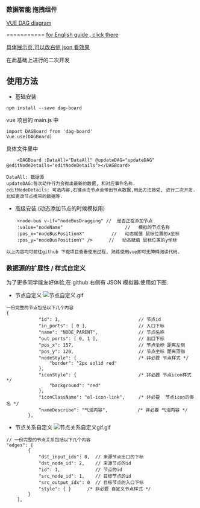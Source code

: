 ### 数据智能 拖拽组件

[VUE DAG diagram ](https://murongqimiao.github.io/DAG-diagram/#/example)

===========
[for English guide , click there](https://github.com/murongqimiao/DAG-diagram/blob/master/README_EN.md)

[具体展示页,可以改右侧 json 看效果](https://murongqimiao.github.io/DAG-diagram/#/example)

在此基础上进行的二次开发

## 使用方法

-   基础安装

```
npm install --save dag-board
```

vue 项目的 main.js 中

```
import DAGBoard from 'dag-board'
Vue.use(DAGBoard)
```

具体文件里中

```
    <DAGBoard :DataAll="DataAll" @updateDAG="updateDAG" @editNodeDetails="editNodeDetails"></DAGBoard>
```

```
DataAll: 数据源
updateDAG:每次动作行为会抛出最新的数据, 和对应事件名称.
editNodeDetails: 可选内容,右键点击节点会带出节点数据,用此方法接受, 进行二次开发.比如更改节点携带的数据等.
```

-   高级安装 (动态添加节点的时候模拟用)

```
    <node-bus v-if="nodeBusDragging" //  是否正在添加节点
    :value="nodeName"                       //   模拟的节点名称
    :pos_x="nodeBusPositionX"          //   动态赋值 鼠标位置的x坐标
    :pos_y="nodeBusPositionY" />      //   动态赋值 鼠标位置的y坐标
```

`以上内容均可前往github 下载项目查看使用过程, 熟练使用vue即可无障碍阅读代码.`

### 数据源的扩展性 / 样式自定义

为了更多同学能友好体验,在 github 右侧有 JSON 模拟器.使用如下图.

-   节点自定义
    ![节点自定义.gif](https://user-gold-cdn.xitu.io/2019/9/3/16cf62377ad04cab?w=480&h=272&f=gif&s=1433004)

```
一份完整的节点包括以下几个内容
{
			"id": 1,                             // 节点id
			"in_ports": [ 0 ],                   // 入口下标
			"name": "NODE_PARENT",               // 节点名称
			"out_ports": [ 0, 1 ],               // 出口下标
			"pos_x": 157,                        // 节点坐标 距离左侧
			"pos_y": 120,                        // 节点坐标 距离顶部
			"nodeStyle": {                       /* 非必要 节点样式 */
				"border": "2px solid red"
			},
			"iconStyle": {                       /* 非必要 节点icon样式 */
				"background": "red"
			},
			"iconClassName": "el-icon-link",     /* 非必要  节点icon的类名 */
			"nameDescribe": "气泡内容",           /* 非必要 气泡内容 */
		},
```

-   节点关系自定义
    ![节点关系自定义gif.gif](https://user-gold-cdn.xitu.io/2019/9/3/16cf62376ae8ea72?w=480&h=272&f=gif&s=1817977)

```
// 一份完整的节点关系包括以下几个内容
"edges": [
		{
			"dst_input_idx": 0,  // 来源节点出口的下标
			"dst_node_id": 2,    // 来源节点的id
			"id": 1,             // 节点的id
			"src_node_id": 1,    // 目标节点的id
			"src_output_idx": 0  // 目标节点的入口下标
            "style": { }      /* 非必要 自定义节点样式 */
		}
	],
```

